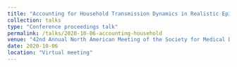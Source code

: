 ```yaml
---
title: "Accounting for Household Transmission Dynamics in Realistic Epidemic Models"
collection: talks
type: "Conference proceedings talk"
permalink: /talks/2020-10-06-accounting-household
venue: "42nd Annual North American Meeting of the Society for Medical Decision Making"
date: 2020-10-06
location: "Virtual meeting"
---
```



